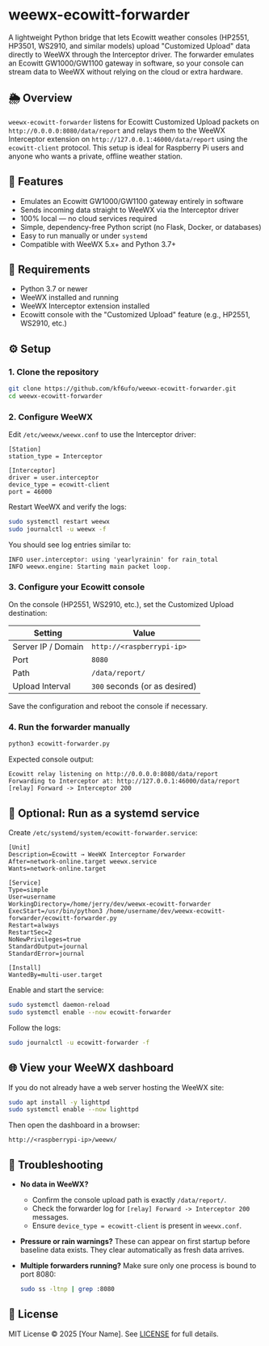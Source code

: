 # weewx-ecowitt-forwarder

A lightweight Python bridge that lets Ecowitt weather consoles (HP2551, HP3501, WS2910, and similar models) upload "Customized Upload" data directly to WeeWX through the Interceptor driver. The forwarder emulates an Ecowitt GW1000/GW1100 gateway in software, so your console can stream data to WeeWX without relying on the cloud or extra hardware.

## 🌦️ Overview

`weewx-ecowitt-forwarder` listens for Ecowitt Customized Upload packets on `http://0.0.0.0:8080/data/report` and relays them to the WeeWX Interceptor extension on `http://127.0.0.1:46000/data/report` using the `ecowitt-client` protocol. This setup is ideal for Raspberry Pi users and anyone who wants a private, offline weather station.

## 🚀 Features

- Emulates an Ecowitt GW1000/GW1100 gateway entirely in software
- Sends incoming data straight to WeeWX via the Interceptor driver
- 100% local — no cloud services required
- Simple, dependency-free Python script (no Flask, Docker, or databases)
- Easy to run manually or under `systemd`
- Compatible with WeeWX 5.x+ and Python 3.7+

## 🧰 Requirements

- Python 3.7 or newer
- WeeWX installed and running
- WeeWX Interceptor extension installed
- Ecowitt console with the "Customized Upload" feature (e.g., HP2551, WS2910, etc.)

## ⚙️ Setup

### 1. Clone the repository

```bash
git clone https://github.com/kf6ufo/weewx-ecowitt-forwarder.git
cd weewx-ecowitt-forwarder
```

### 2. Configure WeeWX

Edit `/etc/weewx/weewx.conf` to use the Interceptor driver:

```
[Station]
station_type = Interceptor

[Interceptor]
driver = user.interceptor
device_type = ecowitt-client
port = 46000
```

Restart WeeWX and verify the logs:

```bash
sudo systemctl restart weewx
sudo journalctl -u weewx -f
```

You should see log entries similar to:

```
INFO user.interceptor: using 'yearlyrainin' for rain_total
INFO weewx.engine: Starting main packet loop.
```

### 3. Configure your Ecowitt console

On the console (HP2551, WS2910, etc.), set the Customized Upload destination:

| Setting              | Value                          |
| -------------------- | ------------------------------ |
| Server IP / Domain   | `http://<raspberrypi-ip>`      |
| Port                 | `8080`                         |
| Path                 | `/data/report/`                |
| Upload Interval      | `300` seconds (or as desired)  |

Save the configuration and reboot the console if necessary.

### 4. Run the forwarder manually

```bash
python3 ecowitt-forwarder.py
```

Expected console output:

```
Ecowitt relay listening on http://0.0.0.0:8080/data/report
Forwarding to Interceptor at: http://127.0.0.1:46000/data/report
[relay] Forward -> Interceptor 200
```

## 🔁 Optional: Run as a systemd service

Create `/etc/systemd/system/ecowitt-forwarder.service`:

```
[Unit]
Description=Ecowitt → WeeWX Interceptor Forwarder
After=network-online.target weewx.service
Wants=network-online.target

[Service]
Type=simple
User=username
WorkingDirectory=/home/jerry/dev/weewx-ecowitt-forwarder
ExecStart=/usr/bin/python3 /home/username/dev/weewx-ecowitt-forwarder/ecowitt-forwarder.py
Restart=always
RestartSec=2
NoNewPrivileges=true
StandardOutput=journal
StandardError=journal

[Install]
WantedBy=multi-user.target
```

Enable and start the service:

```bash
sudo systemctl daemon-reload
sudo systemctl enable --now ecowitt-forwarder
```

Follow the logs:

```bash
sudo journalctl -u ecowitt-forwarder -f
```

## 🌐 View your WeeWX dashboard

If you do not already have a web server hosting the WeeWX site:

```bash
sudo apt install -y lighttpd
sudo systemctl enable --now lighttpd
```

Then open the dashboard in a browser:

```
http://<raspberrypi-ip>/weewx/
```

## 🧪 Troubleshooting

- **No data in WeeWX?**
  - Confirm the console upload path is exactly `/data/report/`.
  - Check the forwarder log for `[relay] Forward -> Interceptor 200` messages.
  - Ensure `device_type = ecowitt-client` is present in `weewx.conf`.
- **Pressure or rain warnings?** These can appear on first startup before baseline data exists. They clear automatically as fresh data arrives.
- **Multiple forwarders running?** Make sure only one process is bound to port 8080:

  ```bash
  sudo ss -ltnp | grep :8080
  ```

## 📜 License

MIT License © 2025 [Your Name]. See [LICENSE](LICENSE) for full details.
